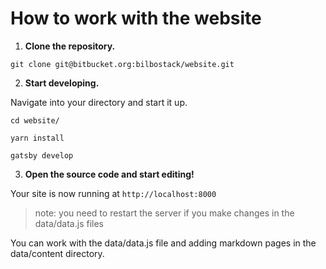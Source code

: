 # How to work with the website

1.  **Clone the repository.**

```
git clone git@bitbucket.org:bilbostack/website.git
```
    
2.  **Start developing.**

Navigate into your directory and start it up.


``` 
cd website/  

yarn install  

gatsby develop  
```

3.  **Open the source code and start editing!**

Your site is now running at `http://localhost:8000`

> note: you need to restart the server if you make changes in the data/data.js files

You can work with the data/data.js file and adding markdown pages in the data/content directory.